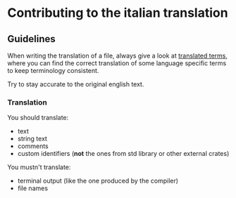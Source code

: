 # Contributing to the italian translation

## Guidelines

When writing the translation of a file, always give a look at 
[translated terms](src/ch00-01-translated-terms.md), where you can find the correct translation
of some language specific terms to keep terminology consistent.

Try to stay accurate to the original english text.

### Translation

You should translate:
- text
- string text
- comments
- custom identifiers (**not** the ones from std library or other external crates)

You mustn't translate:
- terminal output (like the one produced by the compiler)
- file names
